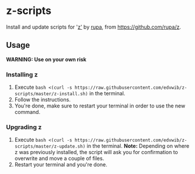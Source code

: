 # z-scripts
Install and update scripts for '[z'](https://github.com/rupa/z) by [rupa](https://github.com/rupa), from https://github.com/rupa/z.

## Usage

**WARNING: Use on your own risk**

### Installing z
1. Execute `bash <(curl -s https://raw.githubusercontent.com/edvwib/z-scripts/master/z-install.sh)` in the terminal.
2. Follow the instructions.
3. You're done, make sure to restart your terminal in order to use the new command.

### Upgrading z
1. Execute `bash <(curl -s https://raw.githubusercontent.com/edvwib/z-scripts/master/z-update.sh)` in the terminal. **Note:** Depending on where z was previously installed, the script will ask you for confirmation to overwrite and move a couple of files.
2. Restart your terminal and you're done.
